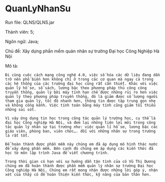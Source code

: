 # QuanLyNhanSu

Run file: QLNS/QLNS.jar

Thành viên: 5;

Ngôn ngữ: Java;

Chủ đề: Xây dựng phần mềm quản nhân sự trường Đại học Công Nghiệp Hà Nội

Mô tả:  

	Đi cùng cuộc cách mạng công nghệ 4.0, việc số hóa các dữ liệu đang dần trở nên phố biến hơn không chỉ ở trong các cơ quan mà ngay cả trong các hệ thống của các trường đại học cũng rất cần thiết. Khác với việc quản lý hồ sơ, sổ sách, lương bậc theo phương pháp thủ công công truyền thống, quản lý bởi máy tính hạn chế được những rủi ro hơn việc quản lý theo phương pháp truyền thống, đó là giảm được số lượng người tham gia quản lý, tốc độ nhanh hơn, thông tin được tập trung gọn nhẹ và không cồng kềnh. Việc tính toán bằng máy tính cũng giảm tối thiểu những sai sót.

	Vì vậy ứng dụng tin học trong công tác quản lý trường học, cụ thể là đại học Công nghiệp Hà Nội, và đem lại những tiện lợi mới trong công tác quản lý nhân sự tại trường như: việc quản lí hồ sơ, lương bậc các giáo viên, phòng ban, viên chức…. đối với những nhân sự trong trường là rất tốt.

	Để hoàn thành được phần mềm này chúng em đã áp dụng mô hình thác nước để xây dựng phần mềm. Bên cạnh đó chúng em áp dụng các kiến thức đã học từ môn lập trình Java để viết chương trình.
	
	Trong thời gian có hạn với sự hướng dẫn tận tình của cô Vũ Thị Dương chúng em đã hoàn thành được phần mềm quản lý nhân sự trường Đại học Công nghiệp Hà Nội. Chúng em rất mong nhận được những lời góp ý, nhận xét của thầy cô để hoàn thiện kiến thức, kỹ năng của bản thân hơn.
